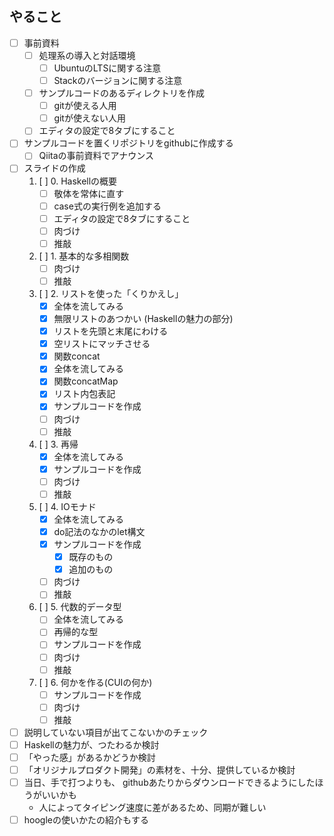 やること
--------

* [ ] 事前資料
	+ [ ] 処理系の導入と対話環境
		- [ ] UbuntuのLTSに関する注意
		- [ ] Stackのバージョンに関する注意
	+ [ ] サンプルコードのあるディレクトリを作成
		- [ ] gitが使える人用
		- [ ] gitが使えない人用
	+ [ ] エディタの設定で8タブにすること
* [ ] サンプルコードを置くリポジトリをgithubに作成する
	+ [ ] Qiitaの事前資料でアナウンス
* [ ] スライドの作成
	1. [ ] 0. Haskellの概要
		- [ ] 敬体を常体に直す
		- [ ] case式の実行例を追加する
		- [ ] エディタの設定で8タブにすること
		- [ ] 肉づけ
		- [ ] 推敲
	2. [ ] 1. 基本的な多相関数
		- [ ] 肉づけ
		- [ ] 推敲
	3. [ ] 2. リストを使った「くりかえし」
		- [x] 全体を流してみる
		- [x] 無限リストのあつかい (Haskellの魅力の部分)
		- [x] リストを先頭と末尾にわける
		- [x] 空リストにマッチさせる
		- [x] 関数concat
		- [x] 全体を流してみる
		- [x] 関数concatMap
		- [x] リスト内包表記
		- [x] サンプルコードを作成
		- [ ] 肉づけ
		- [ ] 推敲
	4. [ ] 3. 再帰
		- [x] 全体を流してみる
		- [x] サンプルコードを作成
		- [ ] 肉づけ
		- [ ] 推敲
	5. [ ] 4. IOモナド
		- [x] 全体を流してみる
		- [x] do記法のなかのlet構文
		- [x] サンプルコードを作成
			+ [x] 既存のもの
			+ [x] 追加のもの
		- [ ] 肉づけ
		- [ ] 推敲
	6. [ ] 5. 代数的データ型
		- [ ] 全体を流してみる
		- [ ] 再帰的な型
		- [ ] サンプルコードを作成
		- [ ] 肉づけ
		- [ ] 推敲
	7. [ ] 6. 何かを作る(CUIの何か)
		- [ ] サンプルコードを作成
		- [ ] 肉づけ
		- [ ] 推敲
* [ ] 説明していない項目が出てこないかのチェック
* [ ] Haskellの魅力が、つたわるか検討
* [ ] 「やった感」があるかどうか検討
* [ ] 「オリジナルプロダクト開発」の素材を、十分、提供しているか検討
* [ ] 当日、手で打つよりも、
	githubあたりからダウンロードできるようにしたほうがいいかも
	+ 人によってタイピング速度に差があるため、同期が難しい
* [ ] hoogleの使いかたの紹介もする
